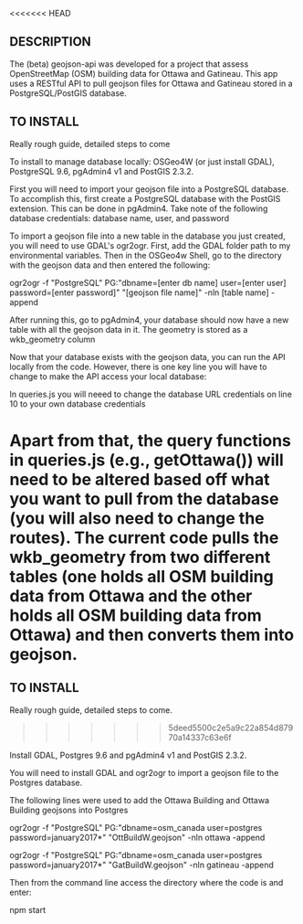 <<<<<<< HEAD
## DESCRIPTION

The (beta) geojson-api was developed for a project that assess OpenStreetMap (OSM) building data for Ottawa and Gatineau. This app uses a RESTful API to pull geojson files for Ottawa and Gatineau stored in a PostgreSQL/PostGIS database. 

## TO INSTALL

Really rough guide, detailed steps to come

To install to manage database locally: OSGeo4W (or just install GDAL), PostgreSQL 9.6, pgAdmin4 v1 and PostGIS 2.3.2. 

First you will need to import your geojson file into a PostgreSQL database. To accomplish this, first create a PostgreSQL database with the PostGIS extension. This can be done in pgAdmin4. Take note of the following database credentials: database name, user, and password

To import a geojson file into a new table in the database you just created, you will need to use GDAL's ogr2ogr. First, add the GDAL folder path to my environmental variables. Then in the OSGeo4w Shell, go to the directory with the geojson data and then entered the following:

ogr2ogr -f "PostgreSQL" PG:"dbname=[enter db name] user=[enter user] password=[enter password]" "[geojson file name]" -nln [table name] -append

After running this, go to pgAdmin4, your database should now have a new table with all the geojson data in it. The geometry is stored as a wkb_geometry column

Now that your database exists with the geojson data, you can run the API locally from the code. However, there is one key line you will have to change to make the API access your local database: 

In queries.js you will neeed to change the database URL credentials on line 10 to your own database credentials

Apart from that, the query functions in queries.js (e.g., getOttawa()) will need to be altered based off what you want to pull from the database (you will also need to change the routes). The current code pulls the wkb_geometry from two different tables (one holds all OSM building data from Ottawa and the other holds all OSM building data from Ottawa) and then converts them into geojson.
=======
## TO INSTALL

Really rough guide, detailed steps to come.
>>>>>>> 5deed5500c2e5a9c22a854d87970a14337c63e6f

Install GDAL, Postgres 9.6 and pgAdmin4 v1 and PostGIS 2.3.2.

You will need to install GDAL and ogr2ogr to import a geojson file to the Postgres database. 

The following lines were used to add the Ottawa Building and Ottawa Building geojsons into Postgres

ogr2ogr -f "PostgreSQL" PG:"dbname=osm_canada user=postgres password=january2017*" "OttBuildW.geojson" -nln ottawa -append

ogr2ogr -f "PostgreSQL" PG:"dbname=osm_canada user=postgres password=january2017*" "GatBuildW.geojson" -nln gatineau -append

Then from the command line access the directory where the code is and enter:

npm start